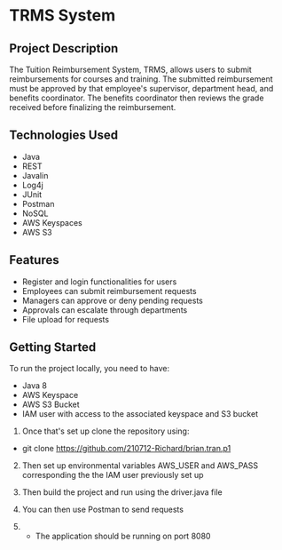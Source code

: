 # TRMS System
## Project Description
The Tuition Reimbursement System, TRMS, allows users to submit reimbursements for courses and training. The submitted reimbursement must be approved by that employee's supervisor, department head, and benefits coordinator. The benefits coordinator then reviews the grade received before finalizing the reimbursement.

## Technologies Used
* Java
* REST
* Javalin
* Log4j
* JUnit
* Postman
* NoSQL
* AWS Keyspaces
* AWS S3

## Features
* Register and login functionalities for users
* Employees can submit reimbursement requests
* Managers can approve or deny pending requests
* Approvals can escalate through departments
* File upload for requests

## Getting Started
To run the project locally, you need to have:
* Java 8
* AWS Keyspace
* AWS S3 Bucket
* IAM user with access to the associated keyspace and S3 bucket

1. Once that's set up clone the repository using:
* git clone https://github.com/210712-Richard/brian.tran.p1

2. Then set up environmental variables AWS_USER and AWS_PASS corresponding the the IAM user previously set up

3. Then build the project and run using the driver.java file

4. You can then use Postman to send requests
5. * The application should be running on port 8080 
